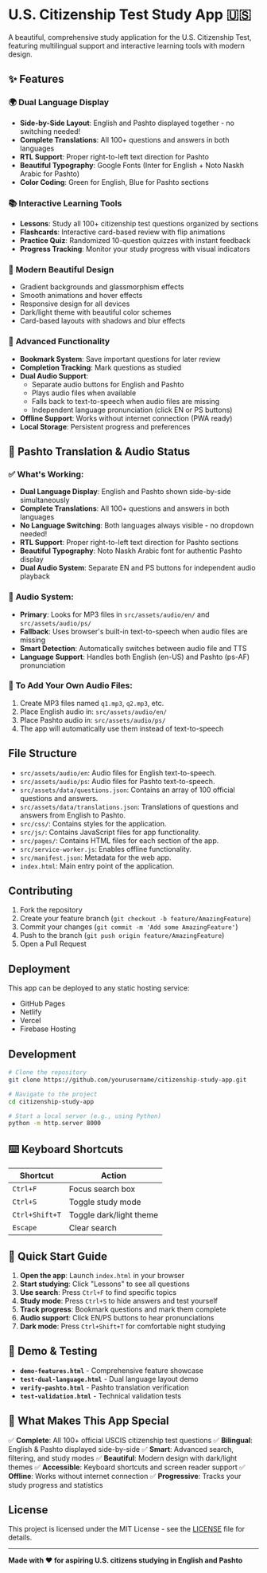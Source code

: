 # U.S. Citizenship Test Study App 🇺🇸

A beautiful, comprehensive study application for the U.S. Citizenship Test, featuring multilingual support and interactive learning tools with modern design.

## ✨ Features

### 🌍 **Dual Language Display**
- **Side-by-Side Layout**: English and Pashto displayed together - no switching needed!
- **Complete Translations**: All 100+ questions and answers in both languages
- **RTL Support**: Proper right-to-left text direction for Pashto
- **Beautiful Typography**: Google Fonts (Inter for English + Noto Naskh Arabic for Pashto)
- **Color Coding**: Green for English, Blue for Pashto sections

### 📚 **Interactive Learning Tools**
- **Lessons**: Study all 100+ citizenship test questions organized by sections
- **Flashcards**: Interactive card-based review with flip animations
- **Practice Quiz**: Randomized 10-question quizzes with instant feedback
- **Progress Tracking**: Monitor your study progress with visual indicators

### 🎨 **Modern Beautiful Design**
- Gradient backgrounds and glassmorphism effects
- Smooth animations and hover effects
- Responsive design for all devices
- Dark/light theme with beautiful color schemes
- Card-based layouts with shadows and blur effects

### 🔧 **Advanced Functionality**
- **Bookmark System**: Save important questions for later review
- **Completion Tracking**: Mark questions as studied
- **Dual Audio Support**:
  - Separate audio buttons for English and Pashto
  - Plays audio files when available
  - Falls back to text-to-speech when audio files are missing
  - Independent language pronunciation (click EN or PS buttons)
- **Offline Support**: Works without internet connection (PWA ready)
- **Local Storage**: Persistent progress and preferences

## 🎯 **Pashto Translation & Audio Status**

### ✅ **What's Working:**
- **Dual Language Display**: English and Pashto shown side-by-side simultaneously
- **Complete Translations**: All 100+ questions and answers in both languages
- **No Language Switching**: Both languages always visible - no dropdown needed!
- **RTL Support**: Proper right-to-left text direction for Pashto sections
- **Beautiful Typography**: Noto Naskh Arabic font for authentic Pashto display
- **Dual Audio System**: Separate EN and PS buttons for independent audio playback

### 🔧 **Audio System:**
- **Primary**: Looks for MP3 files in `src/assets/audio/en/` and `src/assets/audio/ps/`
- **Fallback**: Uses browser's built-in text-to-speech when audio files are missing
- **Smart Detection**: Automatically switches between audio file and TTS
- **Language Support**: Handles both English (en-US) and Pashto (ps-AF) pronunciation

### 📁 **To Add Your Own Audio Files:**
1. Create MP3 files named `q1.mp3`, `q2.mp3`, etc.
2. Place English audio in: `src/assets/audio/en/`
3. Place Pashto audio in: `src/assets/audio/ps/`
4. The app will automatically use them instead of text-to-speech

## File Structure

- `src/assets/audio/en`: Audio files for English text-to-speech.
- `src/assets/audio/ps`: Audio files for Pashto text-to-speech.
- `src/assets/data/questions.json`: Contains an array of 100 official questions and answers.
- `src/assets/data/translations.json`: Translations of questions and answers from English to Pashto.
- `src/css/`: Contains styles for the application.
- `src/js/`: Contains JavaScript files for app functionality.
- `src/pages/`: Contains HTML files for each section of the app.
- `src/service-worker.js`: Enables offline functionality.
- `src/manifest.json`: Metadata for the web app.
- `index.html`: Main entry point of the application.

## Contributing

1. Fork the repository
2. Create your feature branch (`git checkout -b feature/AmazingFeature`)
3. Commit your changes (`git commit -m 'Add some AmazingFeature'`)
4. Push to the branch (`git push origin feature/AmazingFeature`)
5. Open a Pull Request

## Deployment

This app can be deployed to any static hosting service:

- GitHub Pages
- Netlify
- Vercel
- Firebase Hosting

## Development

```bash
# Clone the repository
git clone https://github.com/yourusername/citizenship-study-app.git

# Navigate to the project
cd citizenship-study-app

# Start a local server (e.g., using Python)
python -m http.server 8000
```

## ⌨️ **Keyboard Shortcuts**

| Shortcut | Action |
|----------|--------|
| `Ctrl+F` | Focus search box |
| `Ctrl+S` | Toggle study mode |
| `Ctrl+Shift+T` | Toggle dark/light theme |
| `Escape` | Clear search |

## 🎯 **Quick Start Guide**

1. **Open the app**: Launch `index.html` in your browser
2. **Start studying**: Click "Lessons" to see all questions
3. **Use search**: Press `Ctrl+F` to find specific topics
4. **Study mode**: Press `Ctrl+S` to hide answers and test yourself
5. **Track progress**: Bookmark questions and mark them complete
6. **Audio support**: Click EN/PS buttons to hear pronunciations
7. **Dark mode**: Press `Ctrl+Shift+T` for comfortable night studying

## 🧪 **Demo & Testing**

- **`demo-features.html`** - Comprehensive feature showcase
- **`test-dual-language.html`** - Dual language layout demo
- **`verify-pashto.html`** - Pashto translation verification
- **`test-validation.html`** - Technical validation tests

## 🎉 **What Makes This App Special**

✅ **Complete**: All 100+ official USCIS citizenship test questions
✅ **Bilingual**: English & Pashto displayed side-by-side
✅ **Smart**: Advanced search, filtering, and study modes
✅ **Beautiful**: Modern design with dark/light themes
✅ **Accessible**: Keyboard shortcuts and screen reader support
✅ **Offline**: Works without internet connection
✅ **Progressive**: Tracks your study progress and statistics

## License

This project is licensed under the MIT License - see the [LICENSE](LICENSE) file for details.

---

**Made with ❤️ for aspiring U.S. citizens studying in English and Pashto**